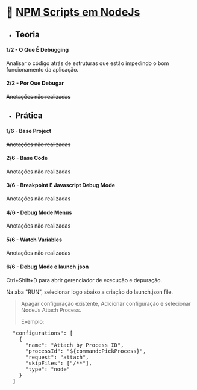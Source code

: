 # 🚀 <u>NPM Scripts em NodeJs</u>
* ## Teoria
#### 1/2 - O Que É Debugging

Analisar o código atrás de estruturas que estão impedindo o bom funcionamento da aplicação.

#### 2/2 - Por Que Debugar

~~Anotações não realizadas~~

* ## Prática

#### 1/6 - Base Project

~~Anotações não realizadas~~

#### 2/6 - Base Code

~~Anotações não realizadas~~

#### 3/6 - Breakpoint E Javascript Debug Mode

~~Anotações não realizadas~~

#### 4/6 - Debug Mode Menus

~~Anotações não realizadas~~

#### 5/6 - Watch Variables

~~Anotações não realizadas~~

#### 6/6 - Debug Mode e launch.json

Ctrl+Shift+D para abrir gerenciador de execução e depuração.

Na aba "RUN", selecionar logo abaixo a criação do launch.json file.

> Apagar configuração existente, Adicionar configuração e selecionar NodeJs Attach Process.
>
> Exemplo:
<pre>  "configurations": [
    {
      "name": "Attach by Process ID",
      "processId": "${command:PickProcess}",
      "request": "attach",
      "skipFiles": ["<node_internals>/**"],
      "type": "node"
    }
  ]</pre>